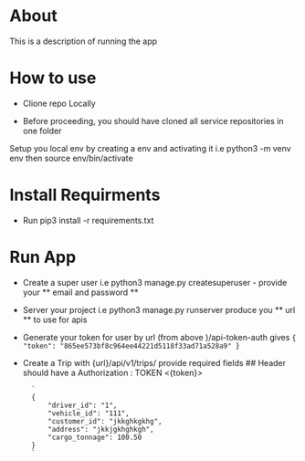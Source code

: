# About

This is a description of running the app

# How to use
 - Clione repo Locally


 -  Before proceeding, you should have cloned all service repositories in one folder

   Setup you local env by creating a env and activating it
            i.e python3 -m venv env then source env/bin/activate

# Install Requirments

- Run pip3 install -r requirements.txt

# Run App

- Create a super user i.e python3 manage.py createsuperuser 
                    - provide your ** email and password **
- Server your project i.e python3 manage.py runserver produce you ** url ** to use for apis

- Generate your token for user by  url (from above )/api-token-auth gives
                        ``
                        {
                            "token": "865ee573bf8c964ee44221d5118f33ad71a528a9"
                        }
                        ``

- Create a Trip with  {url}/api/v1/trips/ provide required fields
        ## Header should have a Authorization : TOKEN <{token}>

        `
        {
            "driver_id": "1",
            "vehicle_id": "111",
            "customer_id": "jkkghkgkhg",
            "address": "jkkjgkhghkgh",
            "cargo_tonnage": 100.50   
        }
        `